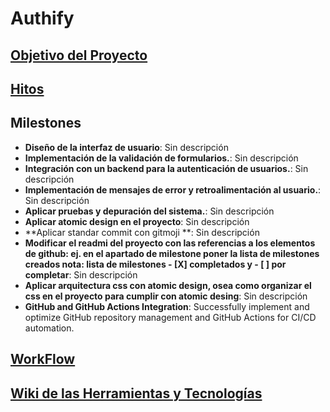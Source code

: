 # Authify

## [Objetivo del Proyecto](https://github.com/abdeltorres05/Login)

## [Hitos](https://github.com/abdeltorres05/Login/milestones)
<!-- MILESTONES-START -->
## Milestones

- **Diseño de la interfaz de usuario**: Sin descripción
- **Implementación de la validación de formularios.**: Sin descripción
- **Integración con un backend para la autenticación de usuarios.**: Sin descripción
- **Implementación de mensajes de error y retroalimentación al usuario.**: Sin descripción
- **Aplicar pruebas y depuración del sistema.**: Sin descripción
- **Aplicar atomic design en el proyecto**: Sin descripción
- **Aplicar standar commit con gitmoji **: Sin descripción
- **Modificar el readmi del proyecto con las referencias a los elementos de github: ej. en el apartado de milestone poner la lista de milestones creados nota: lista de milestones - [X] completados y - [ ]  por completar**: Sin descripción
- **Aplicar arquitectura css con atomic design, osea como organizar el css en el proyecto para cumplir con atomic desing**: Sin descripción
- **GitHub and GitHub Actions Integration**: Successfully implement and optimize GitHub repository management and GitHub Actions for CI/CD automation.

<!-- MILESTONES-END -->

## [WorkFlow](https://github.com/abdeltorres05/Login/blob/main/.github/workflows/main.yml)

## [Wiki de las Herramientas y Tecnologías](https://github.com/abdeltorres05/Login/wiki)
